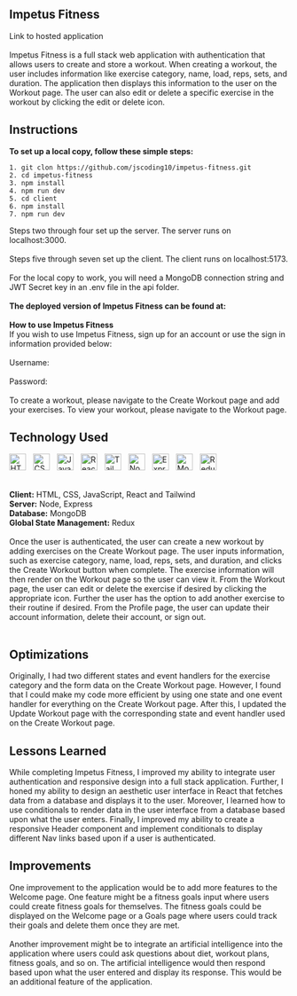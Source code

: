 ## Impetus Fitness
Link to hosted application 
<br>
<br>
Impetus Fitness is a full stack web application with authentication that allows users to create and store a workout. When creating a workout, the user includes information like exercise category, name, load, reps, sets, and duration. The application then displays this information to the user on the Workout page. The user can also edit or delete a specific exercise in the workout by clicking the edit or delete icon. 

## Instructions
**To set up a local copy, follow these simple steps:**  
```
1. git clon https://github.com/jscoding10/impetus-fitness.git
2. cd impetus-fitness
3. npm install  
4. npm run dev
5. cd client
6. npm install
7. npm run dev
```
Steps two through four set up the server. The server runs on localhost:3000.
<br>
<br>
Steps five through seven set up the client. The client runs on localhost:5173.
<br>
<br>
For the local copy to work, you will need a MongoDB connection string and JWT Secret key in an .env file in the api folder.
<br>
<br>
**The deployed version of Impetus Fitness can be found at:** 
<br>
<br>
**How to use Impetus Fitness**
<br>
If you wish to use Impetus Fitness, sign up for an account or use the sign in information provided below:
<br>
<br>
Username:
<br>
<br>
Password:
<br>
<br>
To create a workout, please navigate to the Create Workout page and add your exercises. To view your workout, please navigate to the Workout page. 


## Technology Used
<img align="left" alt="HTML" width="30px" style="padding-right:10px;" src="https://cdn.jsdelivr.net/gh/devicons/devicon/icons/html5/html5-plain.svg" />
<img align="left" alt="CSS" width="30px" style="padding-right:10px;" src="https://cdn.jsdelivr.net/gh/devicons/devicon/icons/css3/css3-plain.svg" />
<img align="left" alt="JavaScript" width="30px" style="padding-right:10px;" src="https://cdn.jsdelivr.net/gh/devicons/devicon/icons/javascript/javascript-plain.svg" />
<img align="left" alt="React" width="30px" style="padding-right:10px;" src="https://cdn.jsdelivr.net/gh/devicons/devicon/icons/react/react-original.svg" />
<img align="left" alt="Tailwind CSS" width="30px" style="padding-right:10px;" src="https://cdn.jsdelivr.net/gh/devicons/devicon/icons/tailwindcss/tailwindcss-plain.svg" />
<img align="left" alt="Node" width="30px" style="padding-right:10px;" src="https://cdn.jsdelivr.net/gh/devicons/devicon/icons/nodejs/nodejs-original.svg" />
<img align="left" alt="Express" width="30px" style="padding-right:10px;" src="https://cdn.jsdelivr.net/gh/devicons/devicon/icons/express/express-original.svg" />
<img align="left" alt="MongoDB" width="30px" style="padding-right:10px;" src="https://cdn.jsdelivr.net/gh/devicons/devicon/icons/mongodb/mongodb-original.svg" />
<img align="left" alt="Redux" width="30px" style="padding-right:10px;" src="https://cdn.jsdelivr.net/gh/devicons/devicon/icons/redux/redux-original.svg" />
<br>
<br>
<br>

**Client:** HTML, CSS, JavaScript, React and Tailwind
<br>
**Server:** Node, Express
<br>
**Database:** MongoDB
<br>
**Global State Management:** Redux
<br>
<br>
Once the user is authenticated, the user can create a new workout by adding exercises on the Create Workout page. The user inputs information, such as exercise category, name, load, reps, sets, and duration, and clicks the Create Workout button when complete. The exercise information will then render on the Workout page so the user can view it. From the Workout page, the user can edit or delete the exercise if desired by clicking the appropriate icon. Further the user has the option to add another exercise to their routine if desired. From the Profile page, the user can update their account information, delete their account, or sign out.  
<br>

## Optimizations
Originally, I had two different states and event handlers for the exercise category and the form data on the Create Workout page. However, I found that I could make my code more efficient by using one state and one event handler for everything on the Create Workout page. After this, I updated the Update Workout page with the corresponding state and event handler used on the Create Workout page. 

## Lessons Learned
While completing Impetus Fitness, I improved my ability to integrate user authentication and responsive design into a full stack application. Further, I honed my ability to design an aesthetic user interface in React that fetches data from a database and displays it to the user. Moreover, I learned how to use conditionals to render data in the user interface from a database based upon what the user enters. Finally, I improved my ability to create a responsive Header component and implement conditionals to display different Nav links based upon if a user is authenticated. 

## Improvements
One improvement to the application would be to add more features to the Welcome page. One feature might be a fitness goals input where users could create fitness goals for themselves. The fitness goals could be displayed on the Welcome page or a Goals page where users could track their goals and delete them once they are met.
<br>
<br>
Another improvement might be to integrate an artificial intelligence into the application where users could ask questions about diet, workout plans, fitness goals, and so on. The artificial intelligence would then respond based upon what the user entered and display its response. This would be an additional feature of the application. 
